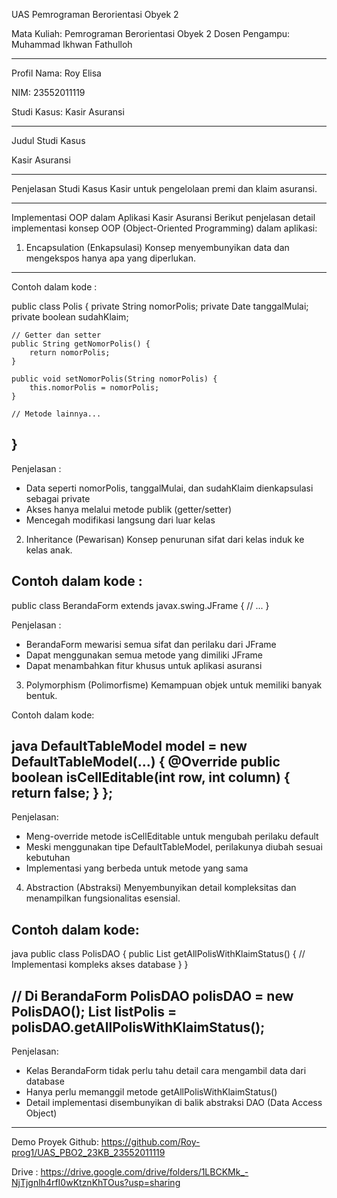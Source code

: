 UAS Pemrograman Berorientasi Obyek 2

Mata Kuliah: Pemrograman Berorientasi Obyek 2
Dosen Pengampu: Muhammad Ikhwan Fathulloh

--------------------------------------------------------------------------------------------------------

Profil
Nama: Roy Elisa

NIM: 23552011119

Studi Kasus: Kasir Asuransi

--------------------------------------------------------------------------------------------------------
Judul Studi Kasus

Kasir Asuransi

--------------------------------------------------------------------------------------------------------

Penjelasan Studi Kasus
Kasir untuk pengelolaan premi dan klaim asuransi.

--------------------------------------------------------------------------------------------------------

Implementasi OOP dalam Aplikasi Kasir Asuransi
Berikut penjelasan detail implementasi konsep OOP (Object-Oriented Programming) dalam aplikasi:

1. Encapsulation (Enkapsulasi)
Konsep menyembunyikan data dan mengekspos hanya apa yang diperlukan.

--------------------------------------------------------------------------------------------------------
Contoh dalam kode :

public class Polis {
    private String nomorPolis;
    private Date tanggalMulai;
    private boolean sudahKlaim;

    // Getter dan setter
    public String getNomorPolis() {
        return nomorPolis;
    }

    public void setNomorPolis(String nomorPolis) {
        this.nomorPolis = nomorPolis;
    }

    // Metode lainnya...
}
--------------------------------------------------------------------------------------------------------


Penjelasan :
- Data seperti nomorPolis, tanggalMulai, dan sudahKlaim dienkapsulasi sebagai private
- Akses hanya melalui metode publik (getter/setter)
- Mencegah modifikasi langsung dari luar kelas



2. Inheritance (Pewarisan)
Konsep penurunan sifat dari kelas induk ke kelas anak.

Contoh dalam kode :
--------------------------------------------------------------------------------------------------------
public class BerandaForm extends javax.swing.JFrame {
    // ...
}

Penjelasan :
- BerandaForm mewarisi semua sifat dan perilaku dari JFrame
- Dapat menggunakan semua metode yang dimiliki JFrame
- Dapat menambahkan fitur khusus untuk aplikasi asuransi



3. Polymorphism (Polimorfisme)
Kemampuan objek untuk memiliki banyak bentuk.

Contoh dalam kode:

java
DefaultTableModel model = new DefaultTableModel(...) {
    @Override
    public boolean isCellEditable(int row, int column) {
        return false;
    }
};
--------------------------------------------------------------------------------------------------------


Penjelasan:
- Meng-override metode isCellEditable untuk mengubah perilaku default
- Meski menggunakan tipe DefaultTableModel, perilakunya diubah sesuai kebutuhan
- Implementasi yang berbeda untuk metode yang sama



4. Abstraction (Abstraksi)
Menyembunyikan detail kompleksitas dan menampilkan fungsionalitas esensial.

Contoh dalam kode:
--------------------------------------------------------------------------------------------------------
java
public class PolisDAO {
    public List<Polis> getAllPolisWithKlaimStatus() {
        // Implementasi kompleks akses database
    }
}

// Di BerandaForm
PolisDAO polisDAO = new PolisDAO();
List<Polis> listPolis = polisDAO.getAllPolisWithKlaimStatus();
--------------------------------------------------------------------------------------------------------


Penjelasan:
- Kelas BerandaForm tidak perlu tahu detail cara mengambil data dari database
- Hanya perlu memanggil metode getAllPolisWithKlaimStatus()
- Detail implementasi disembunyikan di balik abstraksi DAO (Data Access Object)


--------------------------------------------------------------------------------------------------------

Demo Proyek
Github: https://github.com/Roy-prog1/UAS_PBO2_23KB_23552011119

Drive : https://drive.google.com/drive/folders/1LBCKMk_-NjTjgnlh4rfI0wKtznKhTOus?usp=sharing
